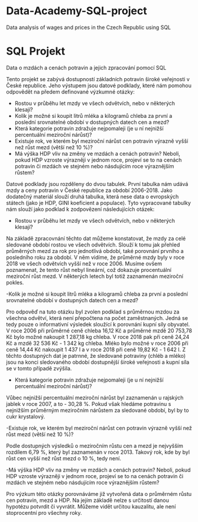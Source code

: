 # Data-Academy-SQL-project
Data analysis of wages and prices in the Czech Republic using SQL


SQL Projekt
===

Data o mzdách a cenách potravin a jejich zpracování pomocí SQL

Tento projekt se zabývá dostupností základních potravin široké veřejnosti v České republice. Jeho výstupem jsou datové podklady, které nám pomohou odpovědět na předem definované výzkumné otázky:

- Rostou v průběhu let mzdy ve všech odvětvích, nebo v některých klesají?
- Kolik je možné si koupit litrů mléka a kilogramů chleba za první a poslední srovnatelné období v dostupných datech cen a mezd?
- Která kategorie potravin zdražuje nejpomaleji (je u ní nejnižší percentuální meziroční nárůst)?
- Existuje rok, ve kterém byl meziroční nárůst cen potravin výrazně vyšší než růst mezd (větší než 10 %)?
- Má výška HDP vliv na změny ve mzdách a cenách potravin? Neboli, pokud HDP vzroste výrazněji v jednom roce, projeví se to na cenách potravin či mzdách ve stejném nebo násdujícím roce výraznějším růstem?


Datové podklady jsou rozděleny do dvou tabulek. První tabulka nám udává mzdy a ceny potravin v České republice za období 2006-2018. Jako dodatečný materiál slouží druhá tabulka, která nese data o evropských státech (jako je HDP, GINI koeficient a populace). Tyto vypracované tabulky nám slouží jako podklad k zodpovězení následujících otázek:

- Rostou v průběhu let mzdy ve všech odvětvích, nebo v některých klesají?

Na základě zpracovnání těchto dat můžeme konstatovat, že mzdy za celé sledované období rostou ve všech odvětvích. Slouží k tomu jak přehled průměrných mezd za rok pro jednotlivá období, také porovnání prvního a posledního roku za období. V něm vidíme, že průměrné mzdy byly v roce 2018 ve všech odvětvích vyšší než v roce 2006. Musíme ovšem poznamenat, že tento růst nebyl lineární, což dokazuje procentuální meziroční růst mezd. V některých letech byl totiž zaznamenán meziroční pokles.


-Kolik je možné si koupit litrů mléka a kilogramů chleba za první a poslední srovnatelné období v dostupných datech cen a mezd?

Pro odpověď na tuto otázku byl zvolen podklad s průměrnou mzdou za všechna odvětví, která není přepočtena na počet zaměstnaných. Jedná se tedy pouze o informativní výsledek sloužící k porovnání kupní síly obyvatel. V roce 2006 při průměrné ceně chleba 16,12 Kč a průměrné mzdě 20 753,78 Kč bylo možné nakoupit 1 287,18 kg chleba. V roce 2018 pak při ceně 24,24 Kč a mzdě 32 536 Kč - 1 342 kg chleba. Mléko bylo možné v roce 2006 při ceně 14,44 Kč nakoupit 1 437 l a v roce 2018 při ceně 19,82 Kč - 1 642 l. Z těchto dostupných dat je patrnné, že sledované potraviny (chléb a mléko) jsou na konci sledovaného období dostupnější široké veřejnosti a kupní síla se v tomto případě zvýšila.


- Která kategorie potravin zdražuje nejpomaleji (je u ní nejnižší percentuální meziroční nárůst)?

Vůbec nejnižší percentuální meziroční nárůst byl zaznamenán u rajských jablek v roce 2007, a to - 30,28 %. Pokud však hledáme potravinu s nejnižším průměrným meziročním nárůstem za sledované období, byl by to cukr krystalový.


-Existuje rok, ve kterém byl meziroční nárůst cen potravin výrazně vyšší než růst mezd (větší než 10 %)?

Podle dostupných výsledků o meziročním růstu cen a mezd je nejvyšším rozdílem 6,79 %, který byl zaznamenán v roce 2013. Takový rok, kde by byl růst cen vyšší než růst mezd o 10 %, tedy není.


-Má výška HDP vliv na změny ve mzdách a cenách potravin? Neboli, pokud HDP vzroste výrazněji v jednom roce, projeví se to na cenách potravin či mzdách ve stejném nebo násdujícím roce výraznějším růstem?

Pro výzkum této otázky porovnáváme již vytvořená data o průměrném růstu cen potravin, mezd a HDP. Na jejím základě nelze s určitostí danou hypotézu potvrdit či vyvrátit. Můžeme vidět určitou kauzalitu, ale není stoprocentní pro všechny roky.